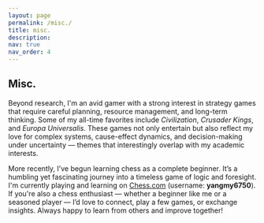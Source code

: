 ```yaml
---
layout: page
permalink: /misc./
title: misc.
description:
nav: true
nav_order: 4
---
```


## Misc.

Beyond research, I'm an avid gamer with a strong interest in strategy games that require careful planning, resource management, and long-term thinking. Some of my all-time favorites include *Civilization*, *Crusader Kings*, and *Europa Universalis*. These games not only entertain but also reflect my love for complex systems, cause-effect dynamics, and decision-making under uncertainty — themes that interestingly overlap with my academic interests.

More recently, I’ve begun learning chess as a complete beginner. It’s a humbling yet fascinating journey into a timeless game of logic and foresight. I'm currently playing and learning on [Chess.com](https://www.chess.com/member/yangmy6750) (username: **yangmy6750**). If you're also a chess enthusiast — whether a beginner like me or a seasoned player — I’d love to connect, play a few games, or exchange insights. Always happy to learn from others and improve together!
